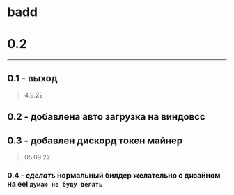 # badd
# 0.2
--------------------------------
## 0.1 - выход 

  > 4.9.22

## 0.2 - добавлена авто загрузка на виндовсс 
## 0.3 - добавлен дискорд токен майнер
  > 05.09.22
  
### 0.4 - *сделать* нормальный билдер желательно с дизайном на eel ```думаю не буду делать```
